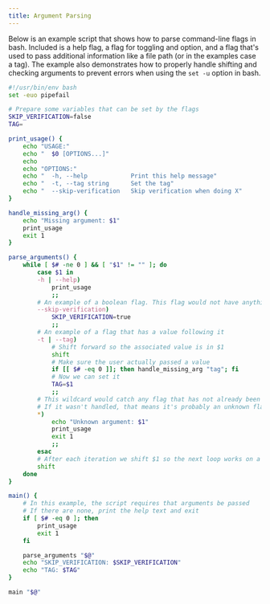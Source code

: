```yaml
---
title: Argument Parsing
---
```


Below is an example script that shows how to parse command-line flags in bash. Included is a help flag, a flag for toggling and option, and a flag that's used to pass additional information like a file path (or in the examples case a tag). The example also demonstrates how to properly handle shifting and checking arguments to prevent errors when using the `set -u` option in bash.

```bash
#!/usr/bin/env bash
set -euo pipefail

# Prepare some variables that can be set by the flags
SKIP_VERIFICATION=false
TAG=

print_usage() {
    echo "USAGE:"
    echo "  $0 [OPTIONS...]"
    echo
    echo "OPTIONS:"
    echo "  -h, --help            Print this help message"
    echo "  -t, --tag string      Set the tag"
    echo "  --skip-verification   Skip verification when doing X"
}

handle_missing_arg() {
    echo "Missing argument: $1"
    print_usage
    exit 1
}

parse_arguments() {
    while [ $# -ne 0 ] && [ "$1" != "" ]; do
        case $1 in
        -h | --help)
            print_usage
            ;;
        # An example of a boolean flag. This flag would not have anything following.
        --skip-verification)
            SKIP_VERIFICATION=true
            ;;
        # An example of a flag that has a value following it
        -t | --tag)
            # Shift forward so the associated value is in $1
            shift
            # Make sure the user actually passed a value
            if [[ $# -eq 0 ]]; then handle_missing_arg "tag"; fi
            # Now we can set it
            TAG=$1
            ;;
        # This wildcard would catch any flag that has not already been caught.
        # If it wasn't handled, that means it's probably an unknown flag.
        *)
            echo "Unknown argument: $1"
            print_usage
            exit 1
            ;;
        esac
        # After each iteration we shift $1 so the next loop works on a new flag
        shift
    done
}

main() {
    # In this example, the script requires that arguments be passed
    # If there are none, print the help text and exit
    if [ $# -eq 0 ]; then
        print_usage
        exit 1
    fi

    parse_arguments "$@"
    echo "SKIP_VERIFICATION: $SKIP_VERIFICATION"
    echo "TAG: $TAG"
}

main "$@"
```
